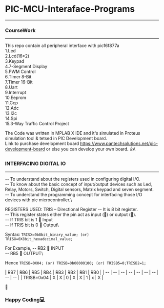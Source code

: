 # PIC-MCU-Interaface-Programs
------------------------------
### CourseWork
--------------
This repo contain all peripheral interface with pic16f877a\
1.Led\
2.Lcd(16*2)\
3.Keypad\
4.7-Segment Display\
5.PWM Control\
6.Timer 8-Bit\
7.Timer 16-Bit\
8.Uart\
9.Interrupt\
10.Eeprom\
11.Ccp\
12.Adc\
13.I2c\
14.Spi\
15.3-Way Traffic Control Project

The Code was written in MPLAB X IDE and it's simulated in Proteus simulation tool & tetsed in PIC Development board.\
Link to purchase development board https://www.pantechsolutions.net/pic-development-board or else you can develop your own board.
:+1:\

### INTERFACING DIGITAL IO
-------------------------------
-- To understand about the registers used in configuring digital I/O.\
-- To know about the basic concept of input/output devices such as Led, Relay, Motors, Switch, Digital sensors, Matrix keypad and seven segment.\
-- To understand the programming concept for interfacing those I/O devices with pic microcontroller.\

REGISTERS USED:
TRIS – Directional Register
-- It is 8 bit register. \
-- This register states either the pin act as input () or output ().\
-- If TRIS bit is 1  Input\
-- If TRIS bit is 0  Output\

Syntax:
`
TRISX=0b8bit_binary_value; (or) 
TRISX=0X8bit_hexadecimal_value;
`

For Example,
-- RB2  INPUT\
-- RB5  OUTPUT\

Hence 
`TRISB=0X04; (or) TRISB=0b00000100; (or) TRISB5=0;TRISB2=1;`

| RB7 | RB6 | RB5 | RB4 | RB3 | RB2 | RB1 | RB0 |
| -- | -- | -- | -- | -- | -- | -- | -- | -- |
| TRISB=0x04  | X | X | 0 | X | X | 1 | x | X |


:rotating_light:
### Happy Coding:computer:
